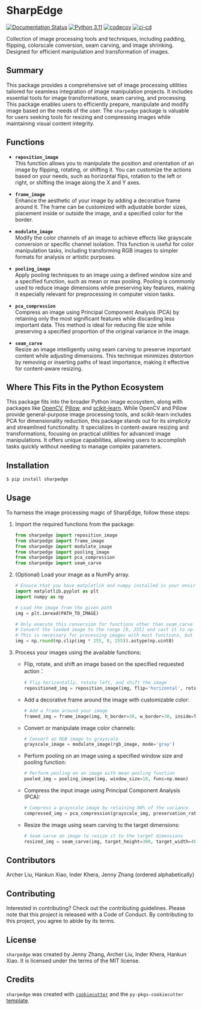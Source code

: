# SharpEdge

[![Documentation Status](https://readthedocs.org/projects/sharpedge/badge/?version=latest)](https://sharpedge.readthedocs.io/en/latest/?badge=latest)
[![Python 3.11](https://img.shields.io/badge/python-3.11-blue.svg)](https://www.python.org/downloads/release/python-3110/)
[![codecov](https://codecov.io/github/UBC-MDS/SharpEdge/graph/badge.svg?token=seDsuoIJEq)](https://codecov.io/github/UBC-MDS/SharpEdge)
[![ci-cd](https://github.com/UBC-MDS/SharpEdge/actions/workflows/ci-cd.yml/badge.svg)](https://github.com/UBC-MDS/SharpEdge/actions/workflows/ci-cd.yml)

Collection of image processing tools and techniques, including padding, flipping, colorscale conversion, seam carving, and image shrinking. Designed for efficient manipulation and transformation of images.

## Summary

This package provides a comprehensive set of image processing utilities tailored for seamless integration of image manipulation projects. It includes essential tools for image transformations, seam carving, and processing. This package enables users to efficiently prepare, manipulate and modify image based on the needs of the user. The `sharpedge` package is valuable for users seeking tools for resizing and compressing images while maintaining visual content integrity.

## Functions

- **`reposition_image`**  
  This function allows you to manipulate the position and orientation of an image by flipping, rotating, or shifting it. You can customize the actions based on your needs, such as horizontal flips, rotation to the left or right, or shifting the image along the X and Y axes.

- **`frame_image`**  
  Enhance the aesthetic of your image by adding a decorative frame around it. The frame can be customized with adjustable border sizes, placement inside or outside the image, and a specified color for the border.

- **`modulate_image`**  
  Modify the color channels of an image to achieve effects like grayscale conversion or specific channel isolation. This function is useful for color manipulation tasks, including transforming RGB images to simpler formats for analysis or artistic purposes.

- **`pooling_image`**  
  Apply pooling techniques to an image using a defined window size and a specified function, such as mean or max pooling. Pooling is commonly used to reduce image dimensions while preserving key features, making it especially relevant for preprocessing in computer vision tasks.

- **`pca_compression`**  
  Compress an image using Principal Component Analysis (PCA) by retaining only the most significant features while discarding less important data. This method is ideal for reducing file size while preserving a specified proportion of the original variance in the image.

- **`seam_carve`**  
  Resize an image intelligently using seam carving to preserve important content while adjusting dimensions. This technique minimizes distortion by removing or inserting paths of least importance, making it effective for content-aware resizing.

## Where This Fits in the Python Ecosystem

This package fits into the broader Python image ecosystem, along with packages like [OpenCV](https://opencv.org/), [Pillow](https://pillow.readthedocs.io/), and [scikit-learn](https://scikit-learn.org/). While OpenCV and Pillow provide general-purpose image processing tools, and scikit-learn includes PCA for dimensionality reduction, this package stands out for its simplicity and streamlined functionality. It specializes in content-aware resizing and transformations, focusing on practical utilities for advanced image manipulations. It offers unique capabilities, allowing users to accomplish tasks quickly without needing to manage complex parameters.

## Installation

```bash
$ pip install sharpedge
```

## Usage

To harness the image processing magic of SharpEdge, follow these steps:

1. Import the required functions from the package:

    ```python
    from sharpedge import reposition_image
    from sharpedge import frame_image
    from sharpedge import modulate_image
    from sharpedge import pooling_image
    from sharpedge import pca_compression
    from sharpedge import seam_carve
    ```

2. (Optional) Load your image as a NumPy array.

      ```python
      # Ensure that you have matplotlib and numpy installed in your environment
      import matplotlib.pyplot as plt
      import numpy as np

      # Load the image from the given path
      img = plt.imread(PATH_TO_IMAGE)

      # Only execute this conversion for functions other than seam_carve
      # Convert the loaded image to the range [0, 255] and cast it to np.uint8 
      # This is necessary for processing images with most functions, but 'seam_carve' handles float inputs directly
      img = np.round(np.clip(img * 255, 0, 255)).astype(np.uint8)
      ```

3. Process your images using the available functions:
   - Flip, rotate, and shift an image based on the specified requested action：

        ```python
        # Flip horizontally, rotate left, and shift the image
        repositioned_img = reposition_image(img, flip='horizontal', rotate='left', shift_x=10, shift_y=20)
        ```

   - Add a decorative frame around the image with customizable color:

        ```python
        # Add a frame around your image
        framed_img = frame_image(img, h_border=30, w_border=30, inside=True, color=255)
        ```

   - Convert or manipulate image color channels:

        ```python
        # Convert an RGB image to grayscale
        grayscale_image = modulate_image(rgb_image, mode='gray')
        ```

   - Perform pooling on an image using a specified window size and pooling function:

        ```python
        # Perform pooling on an image with mean pooling function
        pooled_img = pooling_image(img, window_size=10, func=np.mean)
        ```

   - Compress the input image using Principal Component Analysis (PCA):

        ```python
        # Compress a grayscale image by retaining 80% of the variance
        compressed_img = pca_compression(grayscale_img, preservation_rate=0.8)
        ```

   - Resize the image using seam carving to the target dimensions:

        ```python
        # Seam carve an image to resize it to the target dimensions
        resized_img = seam_carve(img, target_height=300, target_width=400)
        ```

## Contributors

Archer Liu, Hankun Xiao, Inder Khera, Jenny Zhang (ordered alphabetically)

## Contributing

Interested in contributing? Check out the contributing guidelines. Please note that this project is released with a Code of Conduct. By contributing to this project, you agree to abide by its terms.

## License

`sharpedge` was created by Jenny Zhang, Archer Liu, Inder Khera, Hankun Xiao. It is licensed under the terms of the MIT license.

## Credits

`sharpedge` was created with [`cookiecutter`](https://cookiecutter.readthedocs.io/en/latest/) and the `py-pkgs-cookiecutter` [template](https://github.com/py-pkgs/py-pkgs-cookiecutter).